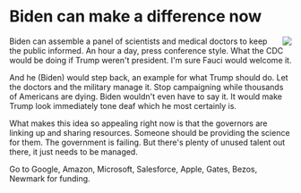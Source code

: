 # Biden can make a difference now
<img src="http://scripting.com/images/2017/09/29/dragnet.png" border="0" align="right">Biden can assemble a panel of scientists and medical doctors to keep the public informed. An hour a day, press conference style. What the CDC would be doing if Trump weren't president. I'm sure Fauci would welcome it. 

And he (Biden) would step back, an example for what Trump should do. Let the doctors and the military manage it. Stop campaigning while thousands of Americans are dying. Biden wouldn't even have to say it. It would make Trump look immediately tone deaf which he most certainly is. 

What makes this idea so appealing right now is that the governors are linking up and sharing resources. Someone should be providing the science for them. The government is failing. But there's plenty of unused talent out there, it just needs to be managed. 

Go to Google, Amazon, Microsoft, Salesforce, Apple, Gates, Bezos, Newmark for funding. 

